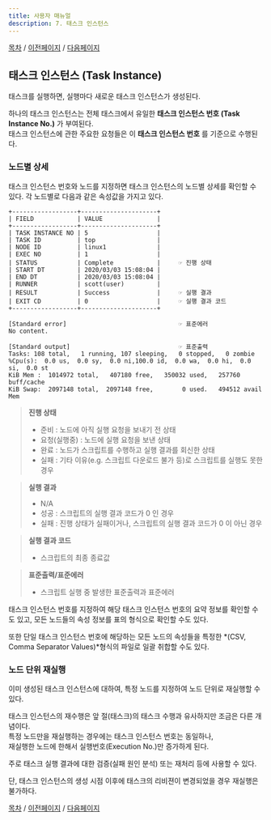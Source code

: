 ```yaml
---
title: 사용자 매뉴얼
description: 7. 태스크 인스턴스
---
```


[목차](UserManual.md) / [이전페이지](UserManual6.md) / [다음페이지](UserManual8.md)

## 태스크 인스턴스 (Task Instance)

태스크를 실행하면, 실행마다 새로운 태스크 인스턴스가 생성된다.

하나의 태스크 인스턴스는 전체 태스크에서 유일한 **태스크 인스턴스 번호 (Task Instance No.)** 가 부여된다.<br>
태스크 인스턴스에 관한 주요한 요청들은 이 **태스크 인스턴스 번호** 를 기준으로 수행된다. 

### 노드별 상세

태스크 인스턴스 번호와 노드를 지정하면 태스크 인스턴스의 노드별 상세를 확인할 수 있다. 각 노드별로 다음과 같은 속성값을 가지고 있다.

```
+------------------+---------------------+
| FIELD            | VALUE               |
+------------------+---------------------+
| TASK INSTANCE NO | 5                   |
| TASK ID          | top                 |
| NODE ID          | linux1              |
| EXEC NO          | 1                   |
| STATUS           | Complete            |     ☞ 진행 상태
| START DT         | 2020/03/03 15:08:04 |
| END DT           | 2020/03/03 15:08:04 |
| RUNNER           | scott(user)         |
| RESULT           | Success             |     ☞ 실행 결과
| EXIT CD          | 0                   |     ☞ 실행 결과 코드
+------------------+---------------------+

[Standard error]                               ☞ 표준에러
No content.

[Standard output]                              ☞ 표준출력
Tasks: 108 total,   1 running, 107 sleeping,   0 stopped,   0 zombie
%Cpu(s):  0.0 us,  0.0 sy,  0.0 ni,100.0 id,  0.0 wa,  0.0 hi,  0.0 si,  0.0 st
KiB Mem :  1014972 total,   407180 free,   350032 used,   257760 buff/cache
KiB Swap:  2097148 total,  2097148 free,        0 used.   494512 avail Mem 
```

>**진행 상태**<br>
>- 준비 : 노드에 아직 실행 요청을 보내기 전 상태<br>
>- 요청(실행중) : 노드에 실행 요청을 보낸 상태<br>
>- 완료 : 노드가 스크립트를 수행하고 실행 결과를 회신한 상태<br>
>- 실패 : 기타 이유(e.g. 스크립트 다운로드 불가 등)로 스크립트를 실행도 못한 경우<br>

>**실행 결과**<br>
>- N/A<br>
>- 성공 : 스크립트의 실행 결과 코드가 0 인 경우<br>
>- 실패 : 진행 상태가 실패이거나, 스크립트의 실행 결과 코드가 0 이 아닌 경우<br>

>**실행 결과 코드**<br>
>- 스크립트의 최종 종료값<br>

>**표준출력/표준에러**<br>
>- 스크립트 실행 중 발생한 표준출력과 표준에러

태스크 인스턴스 번호를 지정하여 해당 태스크 인스턴스 번호의 요약 정보를 확인할 수도 있고, 모든 노드들의 속성 정보를 표의 형식으로 확인할 수도 있다. 

또한 단일 태스크 인스턴스 번호에 해당하는 모든 노드의 속성들을 특정한 *(CSV, Comma Separator Values)*형식의 파일로 일괄 취합할 수도 있다.

### 노드 단위 재실행

이미 생성된 태스크 인스턴스에 대하여, 특정 노드를 지정하여 노드 단위로 재실행할 수 있다.

태스크 인스턴스의 재수행은 앞 절(태스크)의 태스크 수행과 유사하지만 조금은 다른 개념이다.<br>
특정 노드만을 재실행하는 경우에는 태스크 인스턴스 번호는 동일하나,<br>
재실행한 노드에 한해서 실행번호(Execution No.)만 증가하게 된다.

주로 태스크 실행 결과에 대한 검증(실패 원인 분석) 또는 재처리 등에 사용할 수 있다.

단, 태스크 인스턴스의 생성 시점 이후에 태스크의 리비젼이 변경되었을 경우 재실행은 불가하다.

[목차](UserManual.md) / [이전페이지](UserManual6.md) / [다음페이지](UserManual8.md)